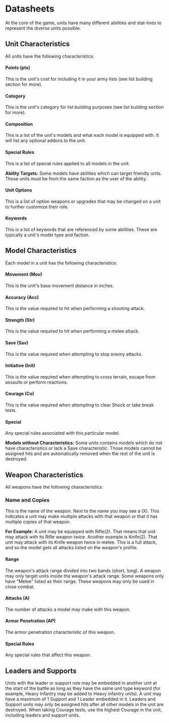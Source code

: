 # Datasheets
At the core of the game, units have many different abilities and stat-lines to represent the diverse units possible.

## Unit Characteristics
All units have the following characteristics:

#### Points (pts)
This is the unit's cost for including it in your army lists (see list building section for more).
#### Category
This is the unit's category for list building purposes (see list building section for more).
#### Composition
This is a list of the unit's models and what each model is equipped with. It will list any optional addons to the unit.
#### Special Rules
This is a list of special rules applied to all models in the unit.

__Ability Targets:__ Some models have abilities which can target friendly units. Those units must be from the same faction as the user of the ability.

#### Unit Options
This is a list of option weapons or upgrades that may be changed on a unit to further customize their role.
#### Keywords
This is a list of keywords that are referenced by some abilities. These are typically a unit's model type and faction.

## Model Characteristics
Each model in a unit has the following characteristics:

#### Movement (Mov)
This is the unit's base movement distance in inches.
#### Accuracy (Acc)
This is the value required to hit when performing a shooting attack.
#### Strength (Str)
This is the value required to hit when performing a melee attack.
#### Save (Sav)
This is the value required when attempting to stop enemy attacks.
#### Initiative (Init)
This is the value required when attempting to cross terrain, escape from assaults or perform reactions.
#### Courage (Co)
This is the value required when attempting to clear Shock or take break tests.
#### Special
Any special rules associated with this particular model.

__Models without Characteristics:__ Some units contains models which do not have characteristics or lack a Save characteristic. Those models cannot be assigned hits and are automatically removed when the rest of the unit is destroyed.

## Weapon Characteristics
All weapons have the following characteristics:

### Name and Copies
This is the name of the weapon. Next to the name you may see a (X). This indicates a unit may make multiple attacks with that weapon or that it has multiple copies of that weapon.

__For Example:__ A unit may be equipped with Rifle(2). That means that unit may attack with its Rifle weapon twice. Another example is Knife(2). That unit may attack with its Knife weapon twice in melee. This is a full attack, and so the model gets all attacks listed on the weapon's profile.

#### Range
The weapon's attack range divided into two bands (short, long). A weapon may only target units inside the weapon's attack range. Some weapons only have "Melee" listed as their range. These weapons may only be used in close combat.
#### Attacks (A)
The number of attacks a model may make with this weapon.
#### Armor Penetration (AP)
The armor penetration characteristic of this weapon.
#### Special Rules
Any special rules that affect this weapon.

## Leaders and Supports
Units with the leader or support rule may be embedded in another unit at the start of the battle as long as they have the same unit type keyword (for example, Heavy Infantry may be added to Heavy infantry units). A unit may have a maximum of 1 Support and 1 Leader embedded in it. Leaders and Support units may only be assigned hits after all other models in the unit are destroyed. When taking Courage tests, use the highest Courage in the unit, including leaders and support units.